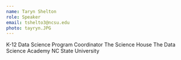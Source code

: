```yaml
---
name: Taryn Shelton
role: Speaker
email: tshelto3@ncsu.edu
photo: tayryn.JPG
---
```


K-12 Data Science Program Coordinator
The Science House
The Data Science Academy
NC State University
